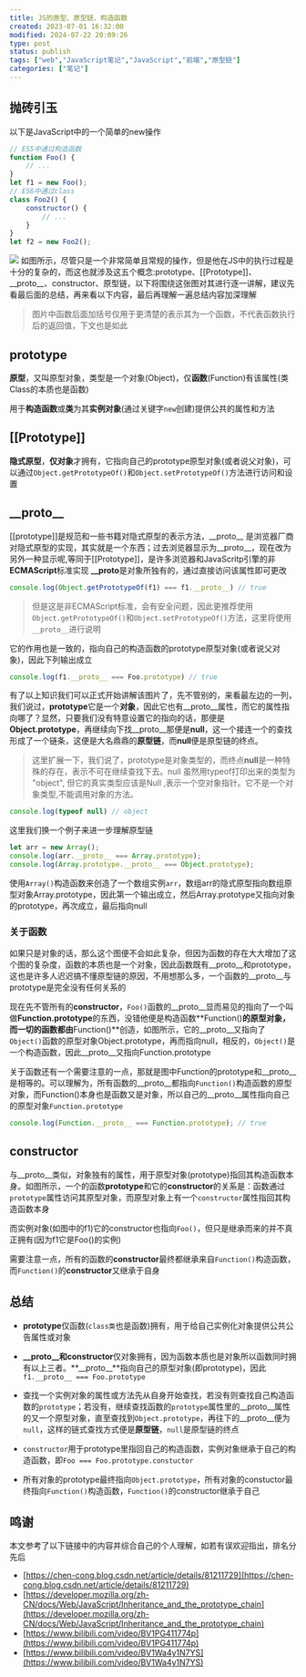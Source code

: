 ```yaml
---
title: JS的原型、原型链、构造函数
created: 2023-07-01 16:32:00
modified: 2024-07-22 20:09:26
type: post
status: publish
tags: ["web","JavaScript笔记","JavaScript","前端","原型链"]
categories: ["笔记"]
---
```


## 抛砖引玉

以下是JavaScript中的一个简单的new操作
```javascript
// ES5中通过构造函数
function Foo() {
    // ...
}
let f1 = new Foo();
// ES6中通过class
class Foo2() {
    constructor() {
        // ...
    }
}
let f2 = new Foo2();
```
![](https://pic.imgdb.cn/item/649fbfbc1ddac507cc5ef916.png)
如图所示，尽管只是一个非常简单且常规的操作，但是他在JS中的执行过程是十分的复杂的，而这也就涉及这五个概念:prototype、[[Prototype]]、\_\_proto\_\_、constructor、原型链，以下将围绕这张图对其进行逐一讲解，建议先看最后面的总结，再来看以下内容，最后再理解一遍总结内容加深理解
> 图片中函数后面加括号仅用于更清楚的表示其为一个函数，不代表函数执行后的返回值，下文也是如此

## prototype
**原型**，又叫原型对象，类型是一个对象(Object)，仅**函数**(Function)有该属性(类Class的本质也是函数)

用于**构造函数**或**类**为其**实例对象**(通过关键字`new`创建)提供公共的属性和方法

## [[Prototype]]
**隐式原型**，**仅对象**才拥有，它指向自己的prototype原型对象(或者说父对象)，可以通过`Object.getPrototypeOf()`和`Object.setPrototypeOf()`方法进行访问和设置

## \_\_proto\_\_
[[prototype]]是规范和一些书籍对隐式原型的表示方法，\_\_proto\_\_ 是浏览器厂商对隐式原型的实现，其实就是一个东西；过去浏览器显示为__proto__，现在改为另外一种显示呢,等同于[[Prototype]]，是许多浏览器和JavaScritp引擎的非**ECMAScript**标准实现
**__proto**是对象所独有的，通过直接访问该属性即可更改
```javascript
console.log(Object.getPrototypeOf(f1) === f1.__proto__) // true
```
> 但是这是非ECMAScript标准，会有安全问题，因此更推荐使用`Object.getPrototypeOf()`和`Object.setPrototypeOf()`方法，这里将使用`__proto__`进行说明

它的作用也是一致的，指向自己的构造函数的prototype原型对象(或者说父对象)，因此下列输出成立
```javascript
console.log(f1.__proto__ === Foo.prototype) // true
```
有了以上知识我们可以正式开始讲解该图片了，先不管别的，来看最左边的一列，我们说过，**prototype**它是一个**对象**，因此它也有__proto__属性，而它的属性指向哪了？显然，只要我们没有特意设置它的指向的话，那便是**Object.prototype**，再继续向下找__proto__那便是**null**，这一个接连一个的查找形成了一个链条，这便是大名鼎鼎的**原型链**，而**null**便是原型链的终点。
> 这里扩展一下，我们说了，prototype是对象类型的，而终点**null**是一种特殊的存在，表示不可在继续查找下去。null 虽然用typeof打印出来的类型为 "object", 但它的真实类型应该是Null ,表示一个空对象指针。它不是一个对象类型,不能调用对象的方法。
```javascript
console.log(typeof null) // object
```
这里我们换一个例子来进一步理解原型链
```javascript
let arr = new Array();
console.log(arr.__proto__ === Array.prototype);
console.log(Array.prototype.__proto__ === Object.prototype);
```
使用`Array()`构造函数来创造了一个数组实例`arr`，数组arr的隐式原型指向数组原型对象Array.prototype，因此第一个输出成立，然后Array.prototype又指向对象的prototype，再次成立，最后指向null

### 关于函数
如果只是对象的话，那么这个图便不会如此复杂，但因为函数的存在大大增加了这个图的复杂度，函数的本质也是一个对象，因此函数既有__proto__和prototype，这也是许多人迟迟搞不懂原型链的原因，不用想那么多，一个函数的__proto__与prototype是完全没有任何关系的

现在先不管所有的**constructor**，`Foo()`函数的__proto__显而易见的指向了一个叫做**Function.prototype**的东西，没错他便是构造函数**Function()**的原型对象，而一切的函数都由**Function()**创造，如图所示，它的__proto__又指向了`Object()`函数的原型对象Object.prototype，再而指向null，相反的，`Object()`是一个构造函数，因此__proto__又指向Function.prototype

关于函数还有一个需要注意的一点，那就是图中Function的prototype和__proto__是相等的。可以理解为，所有函数的__proto__都指向`Function()`构造函数的原型对象，而Function()本身也是函数又是对象，所以自己的__proto__属性指向自己的原型对象`Function.prototype`
```javascript
console.log(Function.__proto__ === Function.prototype); // true
```

## constructor
与__proto__类似，对象独有的属性，用于原型对象(prototype)指回其构造函数本身。如图所示，一个的函数**prototype**和它的**constructor**的关系是：函数通过`prototype`属性访问其原型对象，而原型对象上有一个`constructor`属性指回其构造函数本身

而实例对象(如图中的f1)它的constructor也指向`Foo()`，但只是继承而来的并不真正拥有(因为f1它是Foo()的实例)

需要注意一点，所有的函数的**constructor**最终都继承来自`Function()`构造函数，而``Function()``的**constructor**又继承于自身

## 总结
- **prototype**仅函数(`class类`也是函数)拥有，用于给自己实例化对象提供公共公告属性或对象

- **\_\_proto\_\_**和**constructor**仅对象拥有，因为函数本质也是对象所以函数同时拥有以上三者。**\_\_proto\_\_**指向自己的原型对象(即prototype)，因此`f1.__proto__ === Foo.prototype`

- 查找一个实例对象的属性或方法先从自身开始查找，若没有则查找自己构造函数的`prototype`；若没有，继续查找函数的`prototype`属性里的__proto__属性的又一个原型对象，直至查找到`Object.prototype`，再往下的__proto__便为`null`，这样的链式查找方式便是**原型链**，`null`是原型链的终点

- `constructor`用于prototype里指回自己的构造函数，实例对象继承于自己的构造函数，即`Foo === Foo.prototype.constuctor`

- 所有对象的prototype最终指向`Object.prototype`，所有对象的constuctor最终指向`Function()`构造函数，`Function()`的constructor继承于自己

## 鸣谢
本文参考了以下链接中的内容并综合自己的个人理解，如若有误欢迎指出，排名分先后

- [https://chen-cong.blog.csdn.net/article/details/81211729](https://chen-cong.blog.csdn.net/article/details/81211729)
- [https://developer.mozilla.org/zh-CN/docs/Web/JavaScript/Inheritance_and_the_prototype_chain](https://developer.mozilla.org/zh-CN/docs/Web/JavaScript/Inheritance_and_the_prototype_chain)
- [https://www.bilibili.com/video/BV1PG411774p](https://www.bilibili.com/video/BV1PG411774p)
- [https://www.bilibili.com/video/BV1Wa4y1N7YS](https://www.bilibili.com/video/BV1Wa4y1N7YS)
